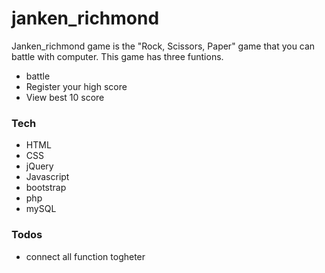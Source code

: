 # janken_richmond
Janken_richmond game is the "Rock, Scissors, Paper" game that you can battle with computer.
This game has three funtions.

- battle
- Register your high score
- View best 10 score

### Tech
* HTML
* CSS
* jQuery
* Javascript
* bootstrap
* php
* mySQL

### Todos
- connect all function togheter
